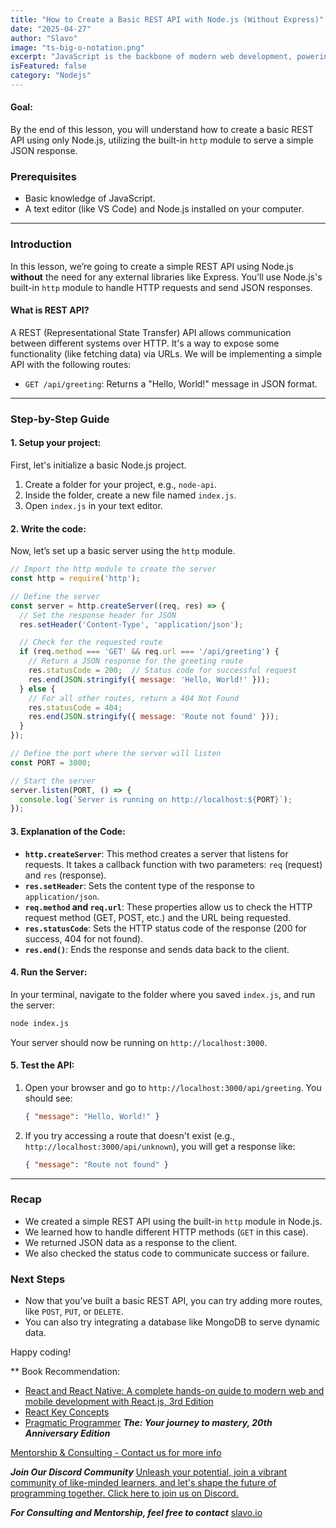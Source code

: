 ```yaml
---
title: "How to Create a Basic REST API with Node.js (Without Express)"
date: "2025-04-27"
author: "Slavo"
image: "ts-big-o-notation.png"
excerpt: "JavaScript is the backbone of modern web development, powering everything from dynamic websites to complex web applications."
isFeatured: false
category: "Nodejs"
---
```




#### Goal: 
By the end of this lesson, you will understand how to create a basic REST API using only Node.js, utilizing the built-in `http` module to serve a simple JSON response.


### Prerequisites

- Basic knowledge of JavaScript.
- A text editor (like VS Code) and Node.js installed on your computer.

---

### Introduction

In this lesson, we’re going to create a simple REST API using Node.js **without** the need for any external libraries like Express. You’ll use Node.js's built-in `http` module to handle HTTP requests and send JSON responses.

#### What is REST API?

A REST (Representational State Transfer) API allows communication between different systems over HTTP. It's a way to expose some functionality (like fetching data) via URLs. We will be implementing a simple API with the following routes:

- `GET /api/greeting`: Returns a "Hello, World!" message in JSON format.

---

### Step-by-Step Guide

#### 1. **Setup your project:**

First, let's initialize a basic Node.js project.

1. Create a folder for your project, e.g., `node-api`.
2. Inside the folder, create a new file named `index.js`.
3. Open `index.js` in your text editor.

#### 2. **Write the code:**

Now, let’s set up a basic server using the `http` module.

```javascript
// Import the http module to create the server
const http = require('http');

// Define the server
const server = http.createServer((req, res) => {
  // Set the response header for JSON
  res.setHeader('Content-Type', 'application/json');

  // Check for the requested route
  if (req.method === 'GET' && req.url === '/api/greeting') {
    // Return a JSON response for the greeting route
    res.statusCode = 200;  // Status code for successful request
    res.end(JSON.stringify({ message: 'Hello, World!' }));
  } else {
    // For all other routes, return a 404 Not Found
    res.statusCode = 404;
    res.end(JSON.stringify({ message: 'Route not found' }));
  }
});

// Define the port where the server will listen
const PORT = 3000;

// Start the server
server.listen(PORT, () => {
  console.log(`Server is running on http://localhost:${PORT}`);
});
```

#### 3. **Explanation of the Code:**

- **`http.createServer`**: This method creates a server that listens for requests. It takes a callback function with two parameters: `req` (request) and `res` (response).
- **`res.setHeader`**: Sets the content type of the response to `application/json`.
- **`req.method` and `req.url`**: These properties allow us to check the HTTP request method (GET, POST, etc.) and the URL being requested.
- **`res.statusCode`**: Sets the HTTP status code of the response (200 for success, 404 for not found).
- **`res.end()`**: Ends the response and sends data back to the client.

#### 4. **Run the Server:**

In your terminal, navigate to the folder where you saved `index.js`, and run the server:

```bash
node index.js
```

Your server should now be running on `http://localhost:3000`.

#### 5. **Test the API:**

1. Open your browser and go to `http://localhost:3000/api/greeting`. You should see:

   ```json
   { "message": "Hello, World!" }
   ```

2. If you try accessing a route that doesn't exist (e.g., `http://localhost:3000/api/unknown`), you will get a response like:

   ```json
   { "message": "Route not found" }
   ```

---

### Recap

- We created a simple REST API using the built-in `http` module in Node.js.
- We learned how to handle different HTTP methods (`GET` in this case).
- We returned JSON data as a response to the client.
- We also checked the status code to communicate success or failure.

### Next Steps

- Now that you’ve built a basic REST API, you can try adding more routes, like `POST`, `PUT`, or `DELETE`.
- You can also try integrating a database like MongoDB to serve dynamic data.

Happy coding!

\*\* Book Recommendation:

- [React and React Native: A complete hands-on guide to modern web and mobile development with React.js, 3rd Edition](https://amzn.to/3CStF7m)
- [React Key Concepts](https://amzn.to/43XOCJM)
- [Pragmatic Programmer](https://amzn.to/3W1P4oL) **_The: Your journey to mastery, 20th Anniversary Edition_**

[Mentorship & Consulting - Contact us for more info](/contact)

**_Join Our Discord Community_** [Unleash your potential, join a vibrant community of like-minded learners, and let's shape the future of programming together. Click here to join us on Discord.](https://discord.gg/A75tvDvZ)

**_For Consulting and Mentorship, feel free to contact_** [slavo.io](/contact)
